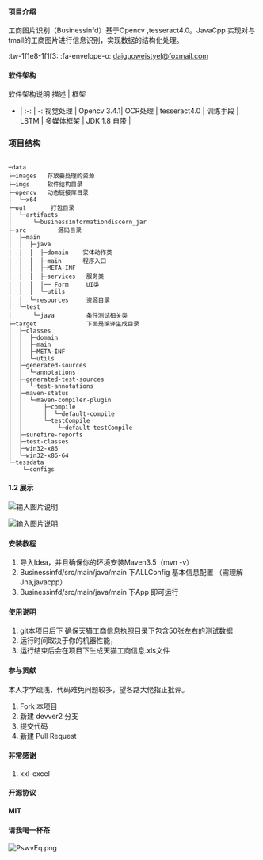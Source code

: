 #### 项目介绍
工商图片识别（Businessinfd）基于Opencv ,tesseract4.0。JavaCpp 实现对与tmall的工商图片进行信息识别，实现数据的结构化处理。

 :tw-1f1e8-1f1f3:  :fa-envelope-o: daiguoweistyel@foxmail.com 

#### 软件架构
软件架构说明
描述 | 框架
- | :-: | -: 
视觉处理 | Opencv 3.4.1| 
OCR处理 | tesseract4.0 | 
训练手段 | LSTM | 
多媒体框架 | JDK 1.8 自带 | 

### 项目结构

```

─data 
├─images   存放要处理的资源
├─imgs 	   软件结构目录
├─opencv   动态链接库目录
│  └─x64
├─out 		打包目录
│  └─artifacts
│      └─businessinformationdiscern_jar
├─src         源码目录
│  ├─main
│  │  ├─java
│  │  │  ├─domain    实体动作类
│  │  │  ├─main		 程序入口
│  │  │  ├─META-INF
│  │  │  ├─services   服务类
│  │  │  │── Form 	  UI类
│  │  │  └─utils 
│  │  └─resources     资源目录
│  └─test
│      └─java 		  条件测试相关类
├─target			  下面是编译生成目录
│  ├─classes
│  │  ├─domain
│  │  ├─main
│  │  ├─META-INF
│  │  └─utils
│  ├─generated-sources
│  │  └─annotations
│  ├─generated-test-sources
│  │  └─test-annotations
│  ├─maven-status
│  │  └─maven-compiler-plugin
│  │      ├─compile
│  │      │  └─default-compile
│  │      └─testCompile
│  │          └─default-testCompile
│  ├─surefire-reports
│  ├─test-classes
│  ├─win32-x86
│  └─win32-x86-64
└─tessdata
    └─configs

```
#### 1.2 展示

![输入图片说明](https://images.gitee.com/uploads/images/2018/0808/160348_ab9d33ff_1084454.png "1.png")

![输入图片说明](https://images.gitee.com/uploads/images/2018/0808/160401_c59ace86_1084454.png "2.png")

#### 安装教程

1. 导入Idea，并且确保你的环境安装Maven3.5（mvn -v）
2. Businessinfd/src/main/java/main 下ALLConfig 基本信息配置 （需理解Jna,javacpp）
3. Businessinfd/src/main/java/main 下App 即可运行

#### 使用说明

1. git本项目后下 确保天猫工商信息执照目录下包含50张左右的测试数据
2. 运行时间取决于你的机器性能，
3. 运行结束后会在项目下生成天猫工商信息.xls文件

#### 参与贡献

本人才学疏浅，代码难免问题较多，望各路大佬指正批评。

1. Fork 本项目
2. 新建 devver2 分支
3. 提交代码
4. 新建 Pull Request

#### 非常感谢
1. xxl-excel

#### 开源协议

 **MIT** 

#### 请我喝一杯茶
![PswvEq.png](https://s1.ax1x.com/2018/08/08/PswvEq.png)
